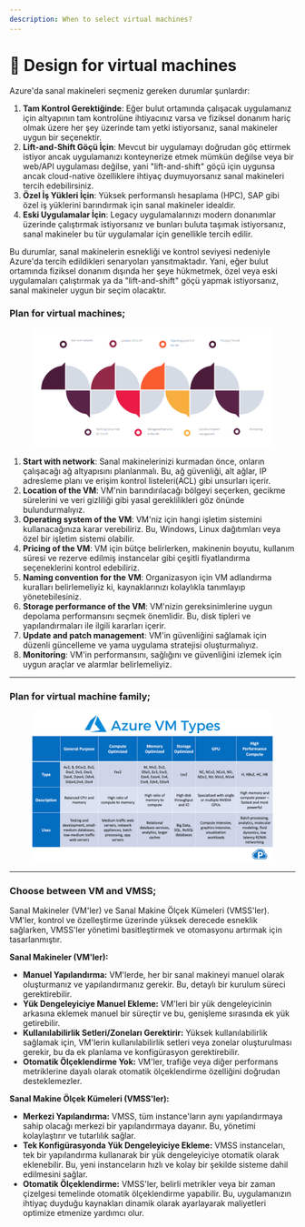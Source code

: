 ```yaml
---
description: When to select virtual machines?
---
```


# 🌊 Design for virtual machines

Azure'da sanal makineleri seçmeniz gereken durumlar şunlardır:

1. **Tam Kontrol Gerektiğinde**: Eğer bulut ortamında çalışacak uygulamanız için altyapının tam kontrolüne ihtiyacınız varsa ve fiziksel donanım hariç olmak üzere her şey üzerinde tam yetki istiyorsanız, sanal makineler uygun bir seçenektir.
2. **Lift-and-Shift Göçü İçin**: Mevcut bir uygulamayı doğrudan göç ettirmek istiyor ancak uygulamanızı konteynerize etmek mümkün değilse veya bir web/API uygulaması değilse, yani "lift-and-shift" göçü için uygunsa ancak cloud-native özelliklere ihtiyaç duymuyorsanız sanal makineleri tercih edebilirsiniz.
3. **Özel İş Yükleri İçin**: Yüksek performanslı hesaplama (HPC), SAP gibi özel iş yüklerini barındırmak için sanal makineler idealdir.
4. **Eski Uygulamalar İçin**: Legacy uygulamalarınızı modern donanımlar üzerinde çalıştırmak istiyorsanız ve bunları buluta taşımak istiyorsanız, sanal makineler bu tür uygulamalar için genellikle tercih edilir.

Bu durumlar, sanal makinelerin esnekliği ve kontrol seviyesi nedeniyle Azure'da tercih edildikleri senaryoları yansıtmaktadır. Yani, eğer bulut ortamında fiziksel donanım dışında her şeye hükmetmek, özel veya eski uygulamaları çalıştırmak ya da "lift-and-shift" göçü yapmak istiyorsanız, sanal makineler uygun bir seçim olacaktır.

### Plan for virtual machines;

<figure><img src="../.gitbook/assets/image.png" alt=""><figcaption></figcaption></figure>

1. **Start with network**: Sanal makinelerinizi kurmadan önce, onların çalışacağı ağ altyapısını planlanmalı. Bu, ağ güvenliği, alt ağlar, IP adresleme planı ve erişim kontrol listeleri(ACL) gibi unsurları içerir.
2. **Location of the VM**: VM'nin barındırılacağı bölgeyi seçerken, gecikme sürelerini ve veri gizliliği gibi yasal gereklilikleri göz önünde bulundurmalıyız.
3. **Operating system of the VM**: VM'niz için hangi işletim sistemini kullanacağınıza karar verebiliriz. Bu, Windows, Linux dağıtımları veya özel bir işletim sistemi olabilir.
4. **Pricing of the VM**: VM için bütçe belirlerken, makinenin boyutu, kullanım süresi ve rezerve edilmiş instancelar gibi çeşitli fiyatlandırma seçeneklerini kontrol edebiliriz.
5. **Naming convention for the VM**: Organizasyon için VM adlandırma kuralları belirlemeliyiz ki, kaynaklarınızı kolaylıkla tanımlayıp yönetebilesiniz.
6. **Storage performance of the VM**: VM'nizin gereksinimlerine uygun depolama performansını seçmek önemlidir. Bu, disk tipleri ve yapılandırmaları ile ilgili kararları içerir.
7. **Update and patch management**: VM'in güvenliğini sağlamak için düzenli güncelleme ve yama uygulama stratejisi oluşturmalıyız.
8. **Monitoring**: VM'in performansını, sağlığını ve güvenliğini izlemek için uygun araçlar ve alarmlar belirlemeliyiz.

***

### Plan for virtual machine family;

<figure><img src="../.gitbook/assets/0_ZxyB4_fX8tEl7N_m.png" alt=""><figcaption></figcaption></figure>

***

### Choose between VM and VMSS;

Sanal Makineler (VM'ler) ve Sanal Makine Ölçek Kümeleri (VMSS'ler). VM'ler, kontrol ve özelleştirme üzerinde yüksek derecede esneklik sağlarken, VMSS'ler yönetimi basitleştirmek ve otomasyonu artırmak için tasarlanmıştır.



**Sanal Makineler (VM'ler):**

* **Manuel Yapılandırma:** VM'lerde, her bir sanal makineyi manuel olarak oluşturmanız ve yapılandırmanız gerekir. Bu, detaylı bir kurulum süreci gerektirebilir.
* **Yük Dengeleyiciye Manuel Ekleme:** VM'leri bir yük dengeleyicinin arkasına eklemek manuel bir süreçtir ve bu, genişleme sırasında ek yük getirebilir.
* **Kullanılabilirlik Setleri/Zoneları Gerektirir:** Yüksek kullanılabilirlik sağlamak için, VM'lerin kullanılabilirlik setleri veya zonelar oluşturulması gerekir, bu da ek planlama ve konfigürasyon gerektirebilir.
* **Otomatik Ölçeklendirme Yok:** VM'ler, trafiğe veya diğer performans metriklerine dayalı olarak otomatik ölçeklendirme özelliğini doğrudan desteklemezler.



**Sanal Makine Ölçek Kümeleri (VMSS'ler):**

* **Merkezi Yapılandırma:** VMSS, tüm instance'ların aynı yapılandırmaya sahip olacağı merkezi bir yapılandırmaya dayanır. Bu, yönetimi kolaylaştırır ve tutarlılık sağlar.
* **Tek Konfigürasyonda Yük Dengeleyiciye Ekleme:** VMSS instanceları, tek bir yapılandırma kullanarak bir yük dengeleyiciye otomatik olarak eklenebilir. Bu, yeni instanceların hızlı ve kolay bir şekilde sisteme dahil edilmesini sağlar.
* **Otomatik Ölçeklendirme:** VMSS'ler, belirli metrikler veya bir zaman çizelgesi temelinde otomatik ölçeklendirme yapabilir. Bu, uygulamanızın ihtiyaç duyduğu kaynakları dinamik olarak ayarlayarak maliyetleri optimize etmenize yardımcı olur.

